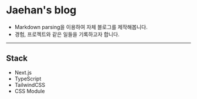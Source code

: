# Jaehan's blog

- Markdown parsing을 이용하여 자체 블로그를 제작해봅니다.
- 경험, 프로젝트와 같은 일들을 기록하고자 합니다.

---

## Stack

- Next.js
- TypeScript
- TailwindCSS
- CSS Module
